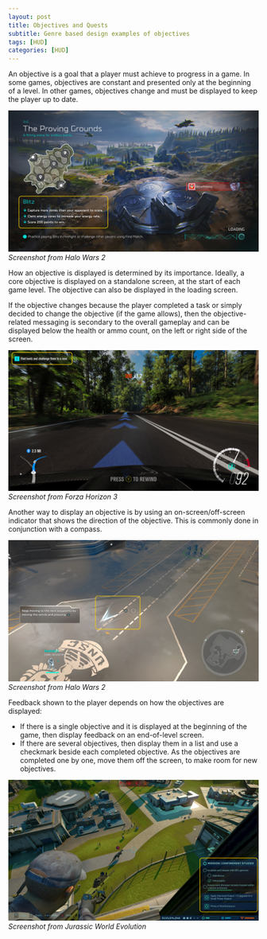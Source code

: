 ```yaml
---
layout: post
title: Objectives and Quests
subtitle: Genre based design examples of objectives
tags: [HUD]
categories: [HUD]
---
```


An objective is a goal that a player must achieve to progress in a game. In some games, objectives are constant and presented only at the beginning of a level. In other games, objectives change and must be displayed to keep the player up to date.

![Halo Wars 2 screenshot](/img/HUD_HaloWars2_Objectives.jpg)
_Screenshot from Halo Wars 2_

How an objective is displayed is determined by its importance. Ideally, a core objective is displayed on a standalone screen, at the start of each game level. The objective can also be displayed in the loading screen.

If the objective changes because the player completed a task or simply decided to change the objective (if the game allows), then the objective-related messaging is secondary to the overall gameplay and can be displayed below the health or ammo count, on the left or right side of the screen.

![Forza Horizon 3 screenshot](/img/HUD_FH3_Objectives.jpg)
_Screenshot from Forza Horizon 3_

Another way to display an objective is by using an on-screen/off-screen indicator that shows the direction of the objective. This is commonly done in conjunction with a compass.

![Halo Wars 2 screenshot](/img/HUD_HaloWars2_Visualhints.jpg)
_Screenshot from Halo Wars 2_

Feedback shown to the player depends on how the objectives are displayed:

- If there is a single objective and it is displayed at the beginning of the game, then display feedback on an end-of-level screen.
- If there are several objectives, then display them in a list and use a checkmark beside each completed objective. As the objectives are completed one by one, move them off the screen, to make room for new objectives.

![Jurassic World Evolution screenshot](/img/HUD_Jurassic_Objectives.jpg)
_Screenshot from Jurassic World Evolution_

<br>
